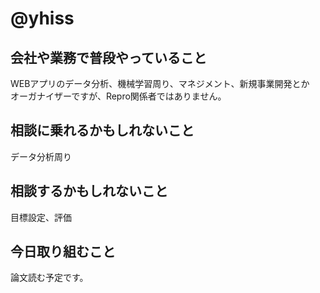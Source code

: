# @yhiss

## 会社や業務で普段やっていること
WEBアプリのデータ分析、機械学習周り、マネジメント、新規事業開発とか  
オーガナイザーですが、Repro関係者ではありません。  

## 相談に乗れるかもしれないこと
データ分析周り

## 相談するかもしれないこと
目標設定、評価

## 今日取り組むこと
論文読む予定です。
